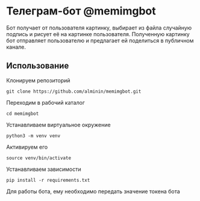 # Телеграм-бот @memimgbot

Бот получает от пользователя картинку, выбирает из файла случайную подпись и рисует её на картинке пользователя. Полученную картинку бот отправляет пользователю и предлагает ей поделиться в публичном канале.

## Использование

Клонируем репозиторий
```
git clone https://github.com/alminin/memimgbot.git
```
Переходим в рабочий каталог
```
cd memimgbot
```
Устанавливаем виртуальное окружение
```
python3 -m venv venv
```
Активируем его
```
source venv/bin/activate
```
Устанавливаем зависимости
```
pip install -r requirements.txt
```
Для работы бота, ему необходимо передать значение токена бота
